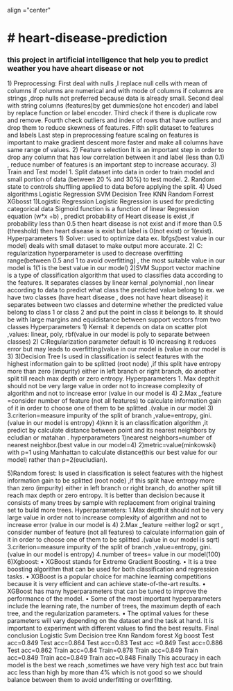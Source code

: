 <p> align ="center"<h1># heart-disease-prediction</h1></p>
<h3>this project in artificial intelligence that help you to predict weather you have aheart disease or not</h3>
1) Preprocessing:
First deal with nulls ,I replace null cells with mean of columns if columns are numerical 
and with mode of columns if columns are strings ,drop nulls not preferred because data is already small.
Second deal with string columns (features)by get dummies(one hot encoder) and label by replace 
function or label encoder.
Third check if there is duplicate row and remove.
Fourth check outliers and index of rows that have outliers and drop them to reduce skewness of 
features.
Fifth split dataset to features and labels
Last step in preprocessing feature scaling on features is important to make gradient descent more faster 
and make all columns have same range of values.
2) Feature selection
It is an important step in order to drop any column that has low correlation between it and label (less than 
0.1) , reduce number of features is an important step to increase accuracy.
3) Train and Test model
1. Split dataset into data in order to train model and small portion of data (between 20 % and 30%) 
to test model.
2. Random state to controls shuffling applied to data before applying the split. 
4) Used algorithms 
Logistic 
Regression
SVM Decision Tree KNN Random 
Forrest
XGbosst
1)Logistic Regression
Logistic Regression is used for predicting categorical data 
Sigmoid function is a function of linear Regression equation (w*x +b) , predict probability of Heart disease 
is exist ,if probability less than 0.5 then heart disease is not exist and if more than 0.5 (threshold) then 
heart disease is exist but label is 0(not exist) or 1(exist).
Hyperparameters 
1) Solver: used to optimize data ex. lbfgs(best value in our model) deals with small dataset to make 
output more accurate.
2) C: regularization hyperparameter is used to decrease overfitting range(between 0.5 and 1 to avoid 
overfitting) , the most suitable value in our model is 1(1 is the best value in our model)
2)SVM
Support vector machine is a type of classification algorithm that used to classifies data according 
to the features.
It separates classes by linear kernal ,polynomial ,non linear according to data to predict what 
class the predicted value belong to ex. we have two classes (have heart disease , does not have 
heart disease) it separates between two classes and determine whether the predicted value 
belong to class 1 or class 2 and put the point in class it belongs to.
It should be with large margins and equidistance between support vectors from two classes
Hyperparameters
1) Kernal: it depends on data on scatter plot ,values: linear, poly, rbf(value in our model is 
poly to separate between classes)
2) C:Regularization parameter default is 10 increasing it reduces error but may leads to 
overfitting(value in our model is (value in our model is 3) 
3)Decision Tree
Is used in classification is select features with the highest information gain to be splitted (root 
node) ,if this split have entropy more than zero (impurity) either in left branch or right branch, 
do another split till reach max depth or zero entropy.
Hyperparameters
1. Max depth:it should not be very large value in order not to increase complexity of 
algorithm and not to increase error (value in our model is 4)
2.Max _feature =consider number of feature (not all features) to calculate information gain 
of it in order to choose one of them to be splitted .(value in our model 3)
3.criterion=measure impurity of the split of branch ,value=entropy, gini. (value in our model 
is entropy)
4)knn
it is an classification algorithm ,it predict by calculate distance between point and its nearest 
neighbors by ecludian or matahan .
hyperparameters
1)nearest neighbors=number of nearest neighbor.(best value in our model=4)
2)metric=value(minkowski) with p=1 using Manhattan to calculate distance(this our best value for our 
model) rather than p=2(eucludian).
 
5)Random forest:
Is used in classification is select features with the highest information gain to be splitted (root 
node) ,if this split have entropy more than zero (impurity) either in left branch or right branch, 
do another split till reach max depth or zero entropy. It is better than decision because it 
consists of many trees by sample with replacement from original training set to build more 
trees.
Hyperparameters: 
1.Max depth:it should not be very large value in order not to increase complexity of algorithm 
and not to increase error (value in our model is 4)
2.Max _feature =either log2 or sqrt , consider number of feature (not all features) to calculate 
information gain of it in order to choose one of them to be splitted .(value in our model is 
sqrt)
3.criterion=measure impurity of the split of branch ,value=entropy, gini.(value in our model is 
entropy)
4.number of trees= value in our model(100)
6)Xgboost:
• XGBoost stands for Extreme Gradient Boosting.
• It is a tree boosting algorithm that can be used for both classification and regression tasks.
• XGBoost is a popular choice for machine learning competitions because it is very efficient 
and can achieve state-of-the-art results.
• XGBoost has many hyperparameters that can be tuned to improve the performance of the 
model.
• Some of the most important hyperparameters include the learning rate, the number of 
trees, the maximum depth of each tree, and the regularization parameters.
• The optimal values for these parameters will vary depending on the dataset and the task 
at hand. It is important to experiment with different values to find the best results.
Final conclusion 
Logistic Svm Decision tree Knn Random forest Xg boost
Test acc=0.849 Test acc=0.864 Test acc=0.83 Test acc =0.849 Test acc=0.886 Test acc=0.862
Train acc=0.84 Train=0.878 Train 
acc=0.849
Train 
acc=0.849
Train 
acc=0.849
Train 
acc=0.848
Finally
This accuracy in each model is the best we reach ,sometimes we have very high test acc but train 
acc less than high by more than 4% which is not good so we should balance between them to 
avoid underfitting or overfitting.
